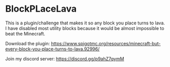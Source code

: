 # BlockPLaceLava
This is a plugin/challenge that makes it so any block you place turns to lava. I have disabled most utility blocks because it would be almost impossible to beat the Minecraft.

Download the plugin: https://www.spigotmc.org/resources/minecraft-but-every-block-you-place-turns-to-lava.92996/

Join my discord server: https://discord.gg/p9ahZ7qymM
